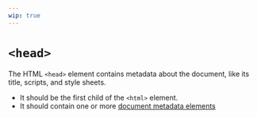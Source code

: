 ```yaml
---
wip: true
---
```


# `<head>`

The HTML `<head>` element contains metadata about the document, like its title, scripts, and style sheets.

* It should be the first child of the `<html>` element.
* It should contain one or more [document metadata elements](/html/document-metadata-elements)
